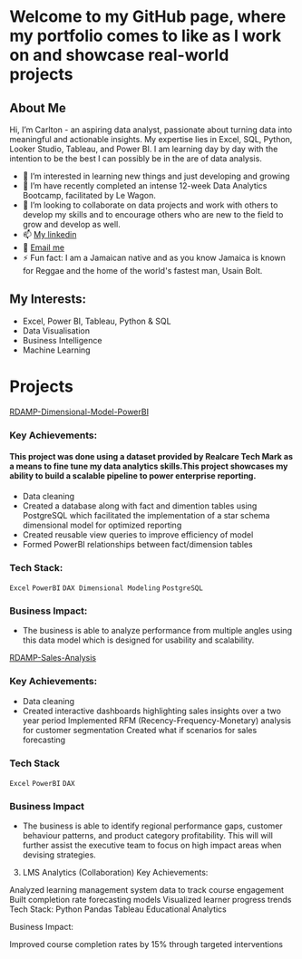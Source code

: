 # Welcome to my GitHub page, where my portfolio comes to like as I work on and showcase real-world projects

## About Me

Hi, I’m Carlton - an aspiring data analyst, passionate about turning data into meaningful and actionable insights. My expertise lies in Excel, SQL, Python, Looker Studio, Tableau, and Power BI. I am learning day by day with the intention to be the best I can possibly be in the are of data analysis.
- 👀 I’m interested in learning new things and just developing and growing
- 🌱 I’m have recently completed an intense 12-week Data Analytics Bootcamp, facilitated by Le Wagon.
- 💞️ I’m looking to collaborate on data projects and work with others to develop my skills and to encourage others who are new to the field to grow and develop as well.
- 📫 [My linkedin](http://www.linkedin.com/in/carlton-francis-967435314)
- 📧 [Email me](https://mail.google.com/mail/u/0/?fs=1&tf=cm&to=dymnfrncs@gmail.com)
- ⚡ Fun fact: I am a Jamaican native and as you know Jamaica is known for Reggae and the home of the world's fastest man, Usain Bolt.
  
## My Interests:
- Excel, Power BI, Tableau, Python & SQL
- Data Visualisation
- Business Intelligence
- Machine Learning

# Projects
[RDAMP-Dimensional-Model-PowerBI](https://github.com/Carlton756/RDAMP-Dimensional-Model-PowerBI)

### Key Achievements:
#### This project was done using a dataset provided by Realcare Tech Mark as a means to fine tune my data analytics skills.This project showcases my ability to build a scalable pipeline to power enterprise reporting.
- Data cleaning
- Created a database along with fact and dimention tables using PostgreSQL which facilitated the implementation of a star schema dimensional model for optimized reporting
- Created reusable view queries to improve efficiency of model
- Formed PowerBI relationships between fact/dimension tables

### Tech Stack:
```Excel``` ```PowerBI``` ```DAX Dimensional Modeling``` ```PostgreSQL```

### Business Impact:
- The business is able to analyze performance from multiple angles using this data model which is designed for usability and scalability.

[RDAMP-Sales-Analysis](https://github.com/Carlton756/RDAMP-Sales-Analysis)
### Key Achievements:

- Data cleaning
- Created interactive dashboards highlighting sales insights over a two year period
Implemented RFM (Recency-Frequency-Monetary) analysis for customer segmentation
Created what if scenarios for sales forecasting
### Tech Stack
```Excel``` ```PowerBI``` ```DAX```

### Business Impact

- The business is able to identify regional performance gaps, customer behaviour patterns, and product category profitability. This will will further assist the executive team to focus on high impact areas when devising strategies.
3. LMS Analytics (Collaboration)
Key Achievements:

Analyzed learning management system data to track course engagement
Built completion rate forecasting models
Visualized learner progress trends
Tech Stack:
Python Pandas Tableau Educational Analytics

Business Impact:

Improved course completion rates by 15% through targeted interventions



